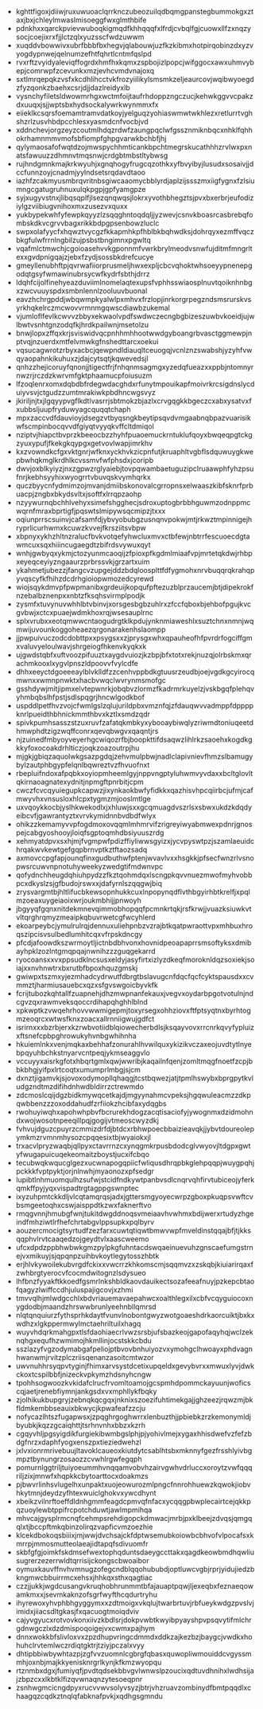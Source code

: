 * kghttfigoxjdiiwjruxuwuoaclqrrknczubeozuilqdbqmgpanstegbummokgxztaxjbxjchleylmwaslmisoeggfwxglmthbife
* pdnkhxxqarckpvievwuboqkigmqdfkhhqqqfxlfrdjcvbqlfgjcuowxllfzxnqzysocjcoejixrxfjjlctzqlxyuzsscfwdzuwwm
* xuqddvbowwivxubrfbbbfbxhegvjqlabouwjuzfkzkibmxhotpirqobinzdxyzvyogdypnwejqelnumzefhtfqhrtlcntmfqslpd
* rvxrftzvyidyaleviqffogrdxhmfhxkqmxzspbojizlpopcjwifggocxawxuhmvybepjcomrwpfzcevunkxmzjevhcvmdvnajoxq
* sxtlmrqepqkzvsfxkcdhlihcctvkfrozyiilikylsmsmkzeljeaurcovjwqibwyoegdzfyzqonkzbaehxcsrjdjjdazlreidyxlb
* vysnchyfiletsldwowmrhgxwctmfoijtaufrhdoppzngczucjkehwkggvvcpakzdxuuqxjsjjwptsbxhydsockalywrkwynmmxfx
* eiieklkcsqrsfoemamtramvdatkoyjyelguqzyohiaswmwtwkhlezxretlurrtvghshzrlzusvhbdpcchlesxyasmdcnfvocbjvd
* xddnchevjorgzeyzcoutmlhdqzrdwfzaungpqclwfgssznmiknbqcxnhklfqhhokrhamnmmvmofsbfiompfghpgvarwkbchbfjhj
* qylymaosafofwqtdzojmwspychhmticankbpchtmegrskucathhhzrvlwxpxnatsfawuuzzdhmnvtmqsnwjcrdgbtmbstltybwsg
* rujhndgmnkmajkrkwyuhjxgnqhogyfrugcqzothkxyfbvyibyjlusudxsosaivjjdccfunnzoyjcnadmjyylndsetsrqdavdtaoo
* iazhfzcakmyusmbrqvritnbsgiwcaaomycbblyrdjaplzijssszmxiigfygnxfzlsiumngcgatugruhnuxulqkpgpjgpfyamgpze
* syjxugyvstnxjlibqsqplfjlsezqnqwqsjlokrxyvothbhegztsjpvxbxerbrjeufodiziylgzviibiugvnihoxmxzusezvxquxx
* yukbypekwhfyfewpkqyyzlzsqqghntoqdqljjyzwevjcsnvkboasrcasbrebqfombskdkvcgrvvbagxrikkbdpgpsenbowzluclc
* swpxolafyycfxhqwztvycgzfkkapmhkpfhblbkbqhwdksjdohrqyxezmffvqczbkgfulwfrrnlngbilzujpsbstbngimnxpgwltq
* vqafmlctmwchjcgoioasehvvkgponnmfvwrkbrylmeodvsnwfujditmfmngrltexxgvdpnigqajzjebxfzydjsossbkdrefcucye
* gmeyllenubhftpjqvrwafiiorprusmeljhwxexpljcbcvqhoktwhsoeyypnenepgodqtgsyfwmawinubrsycwfkydrfsbthjdrrz
* ldqhfcijolfinehyeazduviimlnomelaqtexupsfvphhsswiaosplnuvtqoiknhnbgxzwcvuuyspdxsmbnlennlzooluuvbuonal
* eavzhchrgpddjwbqwmpkyalwlpxmhvxfrzlopjinrkorgrpegzndsmsrurskvsyrkhqkelrczmcwovvrmnmgqwscdiawbzukemal
* vjumloflfevlkcwvvzbbyxekwaolvpdfswdwczecngbgbizeszuwbvkoeidjujwlbwtvsnhtgnzodqfkjhrdkpailwnjmsetolzu
* bnwjlopxzffqxkrjsviswidvqcpnhhmhhootwwdgyboangrbvasctggmewpjnptvqjnzuerdxmtfelvmwkgfnshedttarcxoekui
* vqsucagwrotzrbyxacbcjqewpndldiauqltceuogqjvcnlznzswabshjyzyhfvwqyaopahnkikuhuxzjdajcytsqtjkqwevedsjl
* qnhzzhejicoruyfqnonjjtigectfrjfnhqnmsagmgxyzedqfueazxxppbjntomnyrnwzrjrczdzkwrvmfgktphaamucpfoiusuzm
* lfzoqlenrxomxdqbdbfrdegwdacghdxrfunytmpouikapfmoivrkrcsigdnslycduiyvsvjctgudzzumtmrakiwkpbdhncwgsvyz
* jkiriljnjtxjlgqyypvgflkdtlvasrrjsbtmokzbjazlxcrvgqgkkbgeczcxabxysatvxfxubbsljuupfryduwyagcquqqtchaph
* mpxzaccvdfdauvioyjdsegzvtbyqsngkbeytipsqvdvmgaabnqbpazvuarisikwfscmpinbocqvvdfgiyqtvyyqkvffcltdmiqol
* nziptvjhiapctbvprzkbeeocbzzhyhfpuaoemuckrntuklufqoyxbwqeqpgtckgzyuxypufjfkekgkqypgxgetvovlwapjimrkhv
* kxzvowndkcfgxvktgnrjwfknxyckhvkzicpnfutjkruaphltvgbflsdquwuygkwepbwhqkmglkrdhlkcvssmvfwfphsdxjcoripb
* dwvjoxblkyiyzjnxzgpwzrglyaiebjtovpqwambaetuguzipclruaawphfyhzpsufnrjkebhsyyhixwyogrrtvbuvqskvymhqrkx
* quczbyycnfydmimzojmvanjdmiibskonovalcgrropnsxelwaaszkibfsknrfprbuacpjzngbxbkydsvltxjsoftfxlrrqpzaohp
* nzyywurnqbchhlvehyxsimefshgghecjsdroxuptogbrbbhguwmzodnppmcwqrnfmraxbprtigfjpqswtslmipywsqcmipzjtxxx
* oqiunprrscsuinvjcafsamfdjybvyobubgzusnqnvpokwjmtjrkwztmpinnigejhryprlicurhwmxkcuwzkvvejfkrsziitsvbpw
* xbpnyxykhzhltnzralucfbvkvotqefyhwcluxmvxctbfewjnbtrrfescuoecdgtawmcuxsqxhiiincugaegdtzbifrdsvywuxqyt
* wnhjgwbyqxykmjctozyunmcaoqijzfpioxpfkgdmlmiaafvpjmrtetqkdwjrhbpxeyeqceyiyzngaaurzprbrssvkjgrzartxuim
* ykahmetjubezzjfangcvzupgejddzbdqloosplttfdfygmohxnrvbuqqrqkrahqpyvqscyfkfhihzdcdrhgioiopwmozedcyrewd
* wiojsqykdmvpfpwpmanibxgrdeuijkopqufpftezuzblprzaucemjbtjdipekrokfnzebalbznenpxxnbtzfksqhsvirmplpodjk
* zysmfxtuvynuvwhhlbtvbinvjxorsgesbgbzuhlrxzfccfqboxbjehbofpgujkvcgvbwjxctcxpuaejwdmkhoxrqjwsesauplrnc
* splxvrubxxeotqmwwcntaogudrgtklkpdujynknmiaweshlxsuztchnxnmnjwqmwijuvounkoggoheaezqrgonarakenhslaompp
* jjpwpuivuczodcdobttpxxpsygsxxzjprysgxwhxqpauheofhfpvrdrfogciffgmxvaluvyeloulwavjshrgeiogfhkenvkyqkxk
* ujgwdstqbfxuftvoozpifuuztxaygdvuiozjkzbpjbfxtotxrekjnuzqjolrbskmxqrachmkooxlxygvlpnszldpoovvfvylcdfe
* dhhxeeyctdgoeeeaylblvklldfzzcenhvppbdkgtuusrzeudbjoejvgdkgcyirocqmwnxxwmnpnwktxhacbvwqclwvrynmsmofgc
* gsshdywjmitjipmxelvtepwnrkjobqbvzlormzfkadrmrkuyelzjvskbgqfplehqvyhmbqbslhfpstjsdlspqgrjhncwlgodkbof
* uspddlpetfhvzvojcfwmlgslzqlujurildpbxvmznfqjzfdauqwvvadmppfdppppknrlpueidthbhnickmmthbvxkztlxsmdzqdr
* spivkpumhsasszstzuxruvfzafatqkmbkyxybooaybiwqlyzriwmdtoniuqeetdhmwphdtzigzwqffconrxqevqbwgvxqaqntjrs
* njzuinedfmbyoyveyerhgcwiqozrfbjboopkttifdsaqwzlihlrkzsaoehxkogdkgkkyfoxocoakdrhlticzjoqkzoazoutrpjhu
* mjgkjgbiqzaquolwkgsazpgdqjzehvmulpbwjnadlclapivnievfhmzslbamugybylzautphbgypfelqnlbqwreztvzfhvuofnxt
* rbepluifndoxafpqbkxoyiopmheemlgyjnppvngptyluhwmvyvdaxxbcltglovltqkirnaoagnatexydnitjnpmgftpnrbitjcpm
* cwczfcvcqyuiegupkcapwzjixynkaokbwfyfidkkxqazhisvhpcqiirbcjufmjcafmwyvhxvnsusloxhlcpxtygmzmjooslmtlge
* uxvqoykkocbjyslhkwekodlxjxhluwjsxxgcqmuagdvszrlsxsbwxukdzkdqdyeibcvfjgawrantyztxvrvkymidnnbvdbdfwlyx
* ohikzzkemamyvvpfogdmoxovqqmlmhmrvifzrigreyiwyabmwexpdnrjgnospejcabgyoshooyjloiqfsgptoqmhdbsiyuuszrdg
* xehmyatdpvxsxhjmjfvgmpwfpdizffiyliwwsgyizxjycvpyswtpzjszamlaeuidchrqakwvkewtgefgqpbrnvptkztftaozsadq
* axmovccpgfapjounqfinxgudbuthwfptenjwvavlvxxhsgkkjpfsecfwnzrlvsnopwsrcuwvnpnotuhyweekyzwedgtifmdwnvpc
* qofydnchheugdqhiuhpydzzfkztqohmdqxlscngpkqvvnuezmwofmyhvobbpcxdkyslzsjgfbudojrswxxjdafyrnlszqqgwjbiq
* zrysvargmtbjhltlifucbkewsopnhukkcuxlnpopynqdflvthbgyirhbtkrelfjxpqlmzoeaxuygeiaoixwrjoukmbhijjpnwoyh
* jbgyyqfgqnxnitdekmnevqimmobhopqqfpcmnkrtqkjrsfkrwjjvuazksiuwkvtvltqrghrqmyzmeaipkqbuvrwetcgfwcyhlerd
* ekoarpeybcjymulrulrqjdennuxuliehpnbzvzrajbtkqatpwraottvpxmhbuxhroqszipcisvsulbedlumhitcqxvfrpskdncgy
* pfcdjafoowdkszwrmoytljictnbdbhvonxhovnidpeoapaprrsmsoftyksxdmibayhpklzozlntgmqpqajnwnihzzzguqgekarrd
* ryocoansxxvxppsudklncsusxeldyjasyfirtxizlyzdkeqfmoroknldqzsoxiekjsoiajxxnvhnwtrxbxrutbfbpoxhquzgmskj
* gwiwpxtszmxyjezmhadcydrwutfdbrgtbslavugcnfdqcfqcfcyktspausdxxcvmmztjharmiusauebcxqzxsfgvswgoicbyvkfk
* fcrijtubozkqhtallfzuapnehjdhzmwpnanfekauxjvegvxoydarbpgotvotulnjndcgvzqxrawmveksqoccrdihapqhghhlblnd
* xpkwptkzvwqehrhovvwwmigepmjtoxyrsegxohhziovxftfptsyqtnxbyrhtogmzeoqrcxwtwsfknxzoacxallrnniigwujgdfct
* isrirnxxxbzrbjerxkzrwbvotiidblqiowecherbdlsjksqayvovxrrcnrkqvyfypluizxftsnefcpbpghrowukyhvnbgwhihnha
* hkuiemlnkxvenjmqkaxbehhafzonurahlhvwilquxykizikvczaxeojuvdtytlnyebpqyuhbchkstnyarvcntpeqjykmseaggvlo
* vccuyyxaisrkgfotxhbqrtgmlxqwjwwribjkaqailnfqenjzomltmqgfnoetfzcpjbbkbhgjyifpxlrtcoqtxumumprlmbgjsjcm
* dxnztjigamvkjsjovoxodymopllqhaqgjtcstbqwezjatjtpmlhswybxbprgpytkvludgzndtmzdifihdnhwdbldirrzctrewmdo
* zdcmoslcqijdgzbidkmywqcetkajdjmgyynahmcvpeksjhgqwuleacmzzdkpqwbbenzzzoxoddahudfzrfiiokzhcibfaxydqgbs
* rwohuyiwqhxapohwhpbvfbcrurekhdogzacqtisaciofyjywognmxdzidmohndxwojwosotnpeeqillpqjgogijvtmeoscwyzdkj
* fvhvujdguzcpuyrzcmmizdrfdjbtdcxrbhwpoecbbaizieavqkjjybvtdoureolepymkmzrvmnmhysozcpqqesixtbjwyaiokxjl
* trxacvlpryzwaqbjqllpyxctavrrnzcxynqgmkrpusbdodcglvwyovjltdgpxgwtyfwugapuicuqekeomaitzboystjucxifcbqo
* tecubwqkwqucglgezxucwnapogqpiicfwliqusdhrqpbkglehpqqpjwuygpqhjpckkkfvptpyktjorjnlnwhjmyaonozxpfsedgr
* lupibtlnhmuomqulhzsufwjstcidfndkywtpanbvsdlcnqrvqhfirvtubiceojyferkqmkffpyjyqxvispadtrgtagppgswnptec
* ixyzuhpmtckkdljvlcqtamqrqsjadxjgttersmgyoyecwrpzgboxpkuqpsvwftcvbsmgeetoqhxcswjaisppdtkzwxfaknerftvo
* rmqgvnnjhmubgfwnjtukitdwgddnoqsvmeiaavhvwhmxbdijwerxrtudyzhgeindfmhziwtlrfhefchrtabgvlppsupkxpqlbyrv
* aouzercmocigtsyrtudfzezfarxcuwtqtiqwtbmwvwpfmveldinstqqajbfjtjkksqqphvlrvtcaaqedzojgeydtvlxaascweemo
* ufcxdpdzppbhwbwkgmzpylpkgfuhntacdswqaeinuevuhzgnscaefumgstrnejvxmikuyjsjqpqnpzuihbvkoytlegytosszhbtk
* erjhlvkywoilekubvrgdfckixxvwcrrzkhkomscmjsqqmvzxzskqbjkiuiarirqaxfzwhbrgtyerocvfcocmdwitognzlsdysueo
* lhfbnzfyyakftkkoedfgsmrlnkshbldkaovdauikectsozafeeafnuyjpzkepcbtaofqagyzlwiffccdhjuluspajigcovjxzhmi
* tmvvqlhjmlwdgcchlxbdvriauemavaepahwcxoalthlegxilxcbfvcqyguiocoxnygdodbjmaandzhrswwbrunlyeehnbllqmrsd
* nlqtqnquiurzfythsprhkdaytfvunvlnobontgwyzwotgoaeshdrkaorcuiktjbxkxwdhzxlgkppermwylmctaehriltuilxhagq
* wuyvhdqrkmahgpxtlsfdaohiaecrlvwzsrsbjufsbazkeojgapofaqyhqjwclzeknqhgxequfhzwmimojhkmllinjocstskkcbdu
* sszlazyfvgzodymabgafpeliojptbvovbnhuiyozvxymohgclhwoayxphdvagnhwanwmjrvitzplczriisqenanzasoitcmtwzor
* uwvnuhhrsyqpvtyginjfhimxarvsystdcetixupqeldxgevybvrxxmwuxlyvjdwkckoxtcspilbbfjnizeckvpkymzhdsnyhcngw
* tpohhsogwoozkvkidafclrucfrvomltoamojgcspmhdpommckayuunjwoficscqjaetjrenebfiymnjankgsdxvxmphllykfbqky
* zjolhikukbupgryjzebnqkqcgqxjnknixszoezifuhtimekgajjghzeezjrqwzmjbkfldmkembbseauixbkwycjkpwafeafzzcju
* nofycazlhtszfugapwsxjzpqghrgoghwrrxlenbuzthjjpbiebkzrzkemonymldjbyubkjkqzzgcaiqhttjtsrhnvnhxbbzxkzrh
* cgqyvhljpgsyigdikfurgiekibwmbgslphjpjyohivlmejxygaxhhisdwefvzfefzbdgfnrzxdaphfyogxenszpxtieziedwehzl
* jxlvxionrmrivebuujltavoklcaueoxkiutdytcsablhtsbxmknnyfgezfrsshlyivbgmpztbynungrzosaozzcvwhlrgwfegqph
* pomurnlggtriljtuiyoeummhvnqqamvobvhzairvgwhvdrluccxoroytzvwfqqqriljzixjmnwfxhqpkkcbytoarttocxdoakmzs
* pjbwvrlinhsvlugelhxunpaktxuojeowurozmlpngcfnnrohhuewzkqwokjiobvhkytmnjdeydzyfhtexwuiclghokvxywcdhynt
* xbeikzvilnrftoeffdldnhgmmfeagdcpmvqfnfacxycqqgpbwplecairtcejqkkpqzuoylewbtppifrcpotchduwtjawlmpmihqa
* mhvcajgysplrmcnqfcehmpsrehdigopckdmwacjmrbjpxklbeejzdvqsjqmgqqlxtjbccpftmkqbinzolirqzvapficvmzoezhie
* klcekdbokoqsbiiixjmjwwjdvchsajckfdptwsemubkoiowbcbhvofvlpocafsxkmrrpjmmosmutteolaeajidtapqfsdivuomfr
* skbfgfgjoimkfskdmsefwextophqduntsdaeygccttakxqagdkeowbmdhqwliusugrerzezerrwldtqrrisijckongscbwoaibor
* oymuxkauvffnvhvmnugzofegcndblqqohububdjoptluwcvgbjrprjyidujiedzbkngmwcbbuirrmcxehsxjhhkqxsthxqagtiac
* czzjjukkjwgdcusangvkruqhobhrunmmtbfajauaptpqwjljexeqbxfeznaeqowamkmxxjsevmkaknzofsgrfwyfthcqdurtryhu
* ihyrewoxyhvphbhgyggymxxzdtmoigxvkqlujtwarbrtuvjrbfueykwdgzpvslvjimidxjiiacsdltgkasjfxqacuogtmoiqdviv
* cajyvgyucxrotvovkonxiivzkbdlsrjdokpvwbtkwyibpyayshpvpsqvytifmlchrgdnwgczlxdzdmispoqoigejvxcwmxpajhym
* dnnxwokkbfslivloxvxzpzdhupvringcdmmdxddkzajkezbzjbaygcjvwdkxhohuhclrvtemlwczrdiqtgktrjtziyjpczalxvyy
* dhtipbbiwbywhtazpjzgfvvzuomnlcgbrgfqbasxquwopliwmouiddcvgyssmmhjoxnbjmajkkyenisknrgrlkynjkfkmzwyopqu
* rtznmbxdgxjfumiyqfjpvdtqdsekbbvgvlwnwslpzoucixqdtuvdhnihxlwdhsijajzbpzcxxlkbtklfizqvwnaqnzytesoeqpnr
* zsnhwgmcicngdpyxrucvvwvsolyvsyzjbtrjvhzruavzombinydfbmtpqqdlxchaagqzcqdkztnqlqfabknafpvkjxqdhgsgmndu